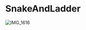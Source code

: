 # SnakeAndLadder

![IMG_1616](https://github.com/user-attachments/assets/6a2c48f1-d15b-4f08-9e37-f605b16dda4d)
